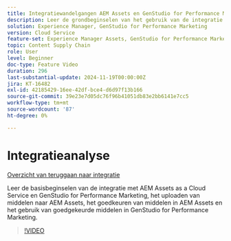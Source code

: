 ```yaml
---
title: Integratiewandelgangen AEM Assets en GenStudio for Performance Marketing
description: Leer de grondbeginselen van het gebruik van de integratie met AEM Assets en GenStudio for Performance Marketing; het uploaden van middelen naar AEM Assets, goedkeuring van middelen in AEM Assets en het gebruik van goedgekeurde middelen in GenStudio for Performance Marketing.
solution: Experience Manager, GenStudio for Performance Marketing
version: Cloud Service
feature-set: Experience Manager Assets, GenStudio for Performance Marketing
topic: Content Supply Chain
role: User
level: Beginner
doc-type: Feature Video
duration: 296
last-substantial-update: 2024-11-19T00:00:00Z
jira: KT-16482
exl-id: 42185429-16ee-42df-bce4-d6d97f13b166
source-git-commit: 39e23e7d05dc76f96b41051db83e2bb6141e7cc5
workflow-type: tm+mt
source-wordcount: '87'
ht-degree: 0%

---
```


# Integratieanalyse

[Overzicht van teruggaan naar integratie](./overview.md)

Leer de basisbeginselen van de integratie met AEM Assets as a Cloud Service en GenStudio for Performance Marketing, het uploaden van middelen naar AEM Assets, het goedkeuren van middelen in AEM Assets en het gebruik van goedgekeurde middelen in GenStudio for Performance Marketing.

>[!VIDEO](https://video.tv.adobe.com/v/3439264/?learn=on)
